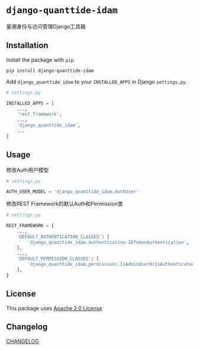 # `django-quanttide-idam`

量潮身份与访问管理Django工具箱

## Installation 

Install the package with `pip`.

```shell
pip install django-quanttide-idam
```

Add `django_quanttide_idam` to your `INSTALLED_APPS` in Django `settings.py`. 

```python
# settings.py

INSTALLED_APPS = [
    ...,
    'rest_framework',
    ...,
    'django_quanttide_idam',
    ...
]
```

## Usage 

修改Auth用户模型

```python
# settings.py

AUTH_USER_MODEL = 'django_quanttide_idam.AuthUser'
```

修改REST Framework的默认Auth和Permission类

```python
# settings.py

REST_FRAMEWORK = {
    ...,
    'DEFAULT_AUTHENTICATION_CLASSES': [
        'django_quanttide_idam.authentication.IDTokenAuthentication',
    ],
    ...,
    'DEFAULT_PERMISSION_CLASSES': [
        'django_quanttide_idam.permissions.IsAdminUserOrIsAuthenticatedReadOnly',
    ],
}
```

## License 

This package uses [Apache 2.0 License](LICENSE)

## Changelog 

[CHANGELOG](CHANGELOG.md)